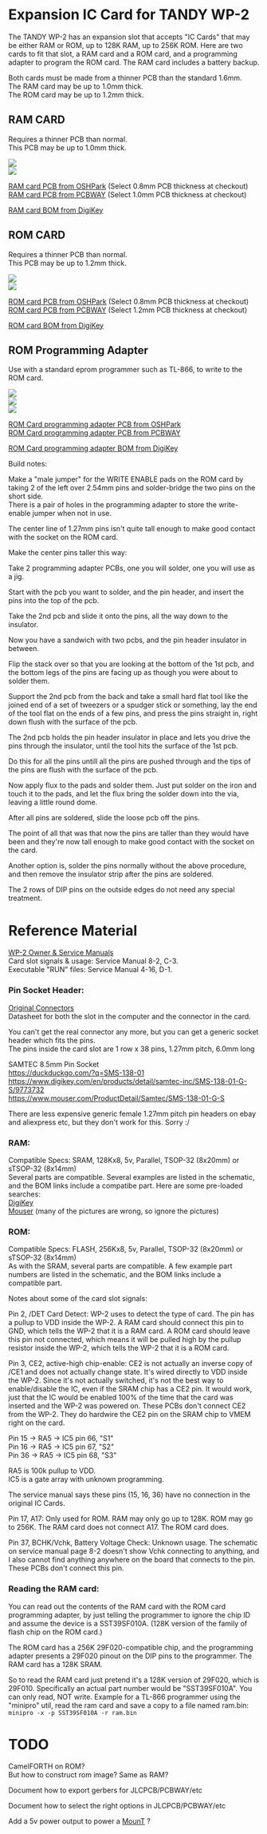 # Expansion IC Card for TANDY WP-2

The TANDY WP-2 has an expansion slot that accepts "IC Cards" that may be either RAM or ROM, up to 128K RAM, up to 256K ROM. Here are two cards to fit that slot, a RAM card and a ROM card, and a programming adapter to program the ROM card. The RAM card includes a battery backup.

Both cards must be made from a thinner PCB than the standard 1.6mm.  
The RAM card may be up to 1.0mm thick.  
The ROM card may be up to 1.2mm thick.  

## RAM CARD  

Requires a thinner PCB than normal.  
This PCB may be up to 1.0mm thick.  

![](WP-2_IC_Card_RAM.jpg)  
![](PCB/WP-2_IC_Card_RAM.svg)  

[RAM card PCB from OSHPark](https://oshpark.com/shared_projects/9GL8sgML) (Select 0.8mm PCB thickness at checkout)  
[RAM card PCB from PCBWAY](https://www.pcbway.com/project/shareproject/WP_2_RAM_IC_Card.html) (Select 1.0mm PCB thickness at checkout)

[RAM card BOM from DigiKey](https://www.digikey.com/short/z0bfvq)


## ROM CARD

Requires a thinner PCB than normal.  
This PCB may be up to 1.2mm thick.  

![](WP-2_IC_Card_ROM.jpg)  
![](PCB/WP-2_IC_Card_ROM.svg)  

[ROM card PCB from OSHPark](https://oshpark.com/shared_projects/X0Se70ZD) (Select 0.8mm PCB thickness at checkout)  
[ROM card PCB from PCBWAY](https://www.pcbway.com/project/shareproject/WP_2_ROM_IC_Card.html) (Select 1.2mm PCB thickness at checkout)  

[ROM card BOM from DigiKey](https://www.digikey.com/short/zn95jj)


## ROM Programming Adapter
Use with a standard eprom programmer such as TL-866, to write to the ROM card.

![](WP-2_IC_Card_ROM_programming_adapter.jpg)  
![](WP-2_IC_Card_ROM_programming_adapter_2.jpg)  
![](PCB/WP-2_IC_Card_ROM_programming_adapter.svg)  

[ROM Card programming adapter PCB from OSHPark](https://oshpark.com/shared_projects/tvMoYMrG)  
[ROM Card programming adapter PCB from PCBWAY](https://www.pcbway.com/project/shareproject/WP_2_IC_Card_ROM_programming_adapter.html)

[ROM Card programming adapter BOM from DigiKey](https://www.digikey.com/short/zn9rqn)

Build notes:

Make a "male jumper" for the WRITE ENABLE pads on the ROM card by taking 2 of the left over 2.54mm pins and solder-bridge the two pins on the short side.  
There is a pair of holes in the programming adapter to store the write-enable jumper when not in use.  

The center line of 1.27mm pins isn't quite tall enough to make good contact with the socket on the ROM card.  

Make the center pins taller this way:  

Take 2 programming adapter PCBs, one you will solder, one you will use as a jig.

Start with the pcb you want to solder, and the pin header, and insert the pins into the top of the pcb.  

Take the 2nd pcb and slide it onto the pins, all the way down to the insulator.  

Now you have a sandwich with two pcbs, and the pin header insulator in between.  

Flip the stack over so that you are looking at the bottom of the 1st pcb, and the bottom legs of the pins are facing up as though you were about to solder them.  

Support the 2nd pcb from the back and take a small hard flat tool like the joined end of a set of tweezers or a spudger stick or something, lay the end of the tool flat on the ends of a few pins, and press the pins straight in, right down flush with the surface of the pcb.

The 2nd pcb holds the pin header insulator in place and lets you drive the pins through the insulator, until the tool hits the surface of the 1st pcb.

Do this for all the pins untill all the pins are pushed through and the tips of the pins are flush with the surface of the pcb.  

Now apply flux to the pads and solder them. Just put solder on the iron and touch it to the pads, and let the flux bring the solder down into the via, leaving a little round dome.  

After all pins are soldered, slide the loose pcb off the pins.

The point of all that was that now the pins are taller than they would have been and they're now tall enough to make good contact with the socket on the card.  

Another option is, solder the pins normally without the above procedure, and then remove the insulator strip after the pins are soldered.

The 2 rows of DIP pins on the outside edges do not need any special treatment.

# Reference Material
[WP-2 Owner & Service Manuals](https://archive.org/search.php?query=Tandy%20WP-2)  
Card slot signals & usage: Service Manual 8-2, C-3.  
Executable "RUN" files: Service Manual 4-16, D-1.  

### Pin Socket Header:  
[Original Connectors](ref/JC20-B38S-F1.pdf)  
Datasheet for both the slot in the computer and the connector in the card.  

You can't get the real connector any more, but you can get a generic socket header which fits the pins.  
The pins inside the card slot are 1 row x 38 pins, 1.27mm pitch, 6.0mm long

SAMTEC 8.5mm Pin Socket  
<https://duckduckgo.com/?q=SMS-138-01>  
<https://www.digikey.com/en/products/detail/samtec-inc/SMS-138-01-G-S/9773732>  
<https://www.mouser.com/ProductDetail/Samtec/SMS-138-01-G-S>  

There are less expensive generic female 1.27mm pitch pin headers on ebay and aliexpress etc, but they don't work for this. Sorry :/

### RAM:  
Compatible Specs: SRAM, 128Kx8, 5v, Parallel, TSOP-32 (8x20mm) or sTSOP-32 (8x14mm)  
Several parts are compatible. Several examples are listed in the schematic, and the BOM links include a compatibe part.  Here are some pre-loaded searches:  
[DigiKey](https://www.digikey.com/short/zw38nv)  
[Mouser](https://mou.sr/2GcUWHl) (many of the pictures are wrong, so ignore the pictures)  

### ROM:  
Compatible Specs: FLASH, 256Kx8, 5v, Parallel, TSOP-32 (8x20mm) or sTSOP-32 (8x14mm)  
As with the SRAM, several parts are compatible. A few example part numbers are listed in the schematic, and the BOM links include a compatible part.  

Notes about some of the card slot signals:  

Pin 2, /DET Card Detect: WP-2 uses to detect the type of card. The pin has a pullup to VDD inside the WP-2. A RAM card should connect this pin to GND, which tells the WP-2 that it is a RAM card. A ROM card should leave this pin not connected, which means it will be pulled high by the pullup resistor inside the WP-2, which tells the WP-2 that it is a ROM card.

Pin 3, CE2, active-high chip-enable: CE2 is not actually an inverse copy of /CE1 and does not actually change state. It's wired directly to VDD inside the WP-2. Since it's not actually switched, it's not the best way to enable/disable the IC, even if the SRAM chip has a CE2 pin. It would work, just that the IC would be enabled 100% of the time that the card was inserted and the WP-2 was powered on. These PCBs don't connect CE2 from the WP-2. They do hardwire the CE2 pin on the SRAM chip to VMEM right on the card.

Pin 15 -> RA5 -> IC5 pin 66, "S1"  
Pin 16 -> RA5 -> IC5 pin 67, "S2"  
Pin 36 -> RA5 -> IC5 pin 68, "S3"  

RA5 is 100k pullup to VDD.  
IC5 is a gate array with unknown programming.  

The service manual says these pins (15, 16, 36) have no connection in the original IC Cards.

Pin 17, A17: Only used for ROM. RAM may only go up to 128K. ROM may go to 256K. The RAM card does not connect A17. The ROM card does.

Pin 37, BCHK/Vchk, Battery Voltage Check: Unknown usage. The schematic on service manual page 8-2 doesn't show Vchk connecting to anything, and I also cannot find anything anywhere on the board that connects to the pin. These PCBs don't connect this pin.  

### Reading the RAM card:  
You can read out the contents of the RAM card with the ROM card programming adapter, by just telling the programmer to ignore the chip ID and assume the device is a SST39SF010A. (128K version of the family of flash chip on the ROM card.)

The ROM card has a 256K 29F020-compatible chip, and the programming adapter presents a 29F020 pinout on the DIP pins to the programmer. The RAM card has a 128K SRAM.

So to read the RAM card just pretend it's a 128K version of 29F020, which is 29F010. Specifically an actual part number would be "SST39SF010A".   You can only read, NOT write. 
Example for a TL-866 programmer using the "minipro" util, read the ram card and save a copy to a file named ram.bin:
`minipro -x -p SST39SF010A -r ram.bin`

# TODO
CamelFORTH on ROM?  
But how to construct rom image? Same as RAM?

Document how to export gerbers for JLCPCB/PCBWAY/etc  

Document how to select the right options in JLCPCB/PCBWAY/etc  

Add a 5v power output to power a [MounT](https://github.com/bkw777/MounT) ?
